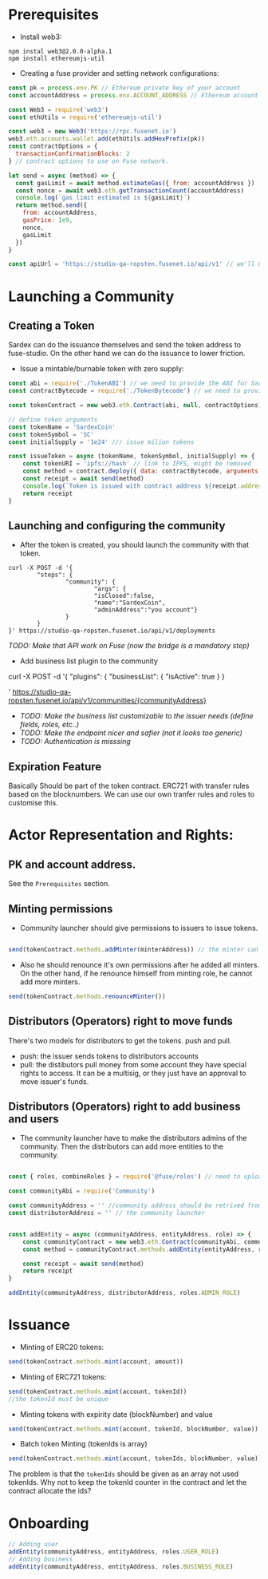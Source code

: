 
# Prerequisites
  

- Install web3:
```
npm instal web3@2.0.0-alpha.1
npm install ethereumjs-util
```  
- Creating a fuse provider and setting network configurations:
```js
const pk = process.env.PK // Ethereum private key of your account
const accountAddress = process.env.ACCOUNT_ADDRESS // Ethereum account address corresponding to the private key

const Web3 = require('web3')
const ethUtils = require('ethereumjs-util')

const web3 = new Web3('https://rpc.fusenet.io')
web3.eth.accounts.wallet.add(ethUtils.addHexPrefix(pk))
const contractOptions = {
  transactionConfirmationBlocks: 2 
} // contract options to use on Fuse network.

let send = async (method) => {
  const gasLimit = await method.estimateGas({ from: accountAddress })
  const nonce = await web3.eth.getTransactionCount(accountAddress)
  console.log(`gas limit estimated is ${gasLimit}`)
  return method.send({
    from: accountAddress,
    gasPrice: 1e9,
    nonce,
    gasLimit
  })
}

const apiUrl = 'https://studio-qa-ropsten.fusenet.io/api/v1' // we'll use our QA server. Ropsten means that the Fuse network is connected to Ethereum Ropsten (might be irelevant)
  ```

# Launching a Community

## Creating a Token
Sardex can do the issuance themselves and send the token address to fuse-studio. On the other hand we can do the issuance to lower friction.
- Issue a mintable/burnable token with zero supply:
```js
const abi = require('./TokenABI') // we need to provide the ABI for Sardex
const contractBytecode = require('./TokenBytecode') // we need to provide the Bytecode for Sardex

const tokenContract = new web3.eth.Contract(abi, null, contractOptions)

// define token arguments
const tokenName = 'SardexCoin'
const tokenSymbol = 'SC'
const initialSupply = '1e24' /// issue milion tokens

const issueToken = async (tokenName, tokenSymbol, initialSupply) => {
    const tokenURI = 'ipfs://hash' // link to IPFS, might be removed
    const method = contract.deploy({ data: contractBytecode, arguments: [ tokenName, tokenSymbol, initialSupply, tokenURI ]})
    const receipt = await send(method)
    console.log(`Token is issued with contract address ${receipt.address}`)
    return receipt
}
```

## Launching and configuring the community 
- After the token is created, you should launch the community with that token. 
```
curl -X POST -d '{
        "steps": {
                "community": {
                        "args": {
                        "isClosed":false,
                        "name":"SardexCoin",
                        "adminAddress":"you account"}
                }
        }
}' https://studio-qa-ropsten.fusenet.io/api/v1/deployments 
```
*TODO: Make that API work on Fuse (now the bridge is a mandatory step)*

- Add business list plugin to the community

curl -X POST -d '{
  "plugins": {
    "businessList": {
      "isActive": true
    }
  }
  
' https://studio-qa-ropsten.fusenet.io/api/v1/communities/{communityAddress}

- *TODO: Make the business list customizable to the issuer needs (define fields, roles, etc..)*
- *TODO: Make the endpoint nicer and safier (not it looks too generic)*
- *TODO: Authentication is misssing*

## Expiration Feature
Basically Should be part of the token contract. ERC721 with transfer rules based on the blocknumbers. We can use our own tranfer rules and roles to customise this.



# Actor Representation and Rights:

## PK and account address.
See the `Prerequisites` section.


## Minting permissions
- Community launcher should give permissions to issuers to issue tokens.
```js

send(tokenContract.methods.addMinter(minterAddress)) // the minter can mint any number of tokens
```
- Also he should renounce it's own permissions after he added all minters. On the other hand, if he renounce himself from minting role, he cannot add more minters.
```js
send(tokenContract.methods.renounceMinter())
```


## Distributors (Operators) right to move funds

There's two models for distributors to get the tokens. push and pull.
- push: the issuer sends tokens to distributors accounts
- pull: the distibutors pull money from some account they have special rights to access. It can be a multisig, or they just have an approval to move issuer's funds.

## Distributors (Operators) right to add business and users

- The community launcher have to make the distributors admins of the community. Then the distributors can add more entities to the community.
```js

const { roles, combineRoles } = require('@fuse/roles') // need to upload package to npm

const communityAbi = require('Community')

const communityAddress = '' //community address should be retrived from fuse-studio backend
const distributorAddress = '' // the community launcher


const addEntity = async (communityAddress, entityAddress, role) => {
    const communityContract = new web3.eth.Contract(communityAbi, communityAddress, contractOptions)
    const method = communityContract.methods.addEntity(entityAddress, roles.ADMIN_ROLE)

    const receipt = await send(method)
    return receipt
}

addEntity(communityAddress, distributorAddress, roles.ADMIN_ROLE)
```

# Issuance
- Minting of ERC20 tokens:
```js
send(tokenContract.methods.mint(account, amount)) 
```

- Minting of ERC721 tokens:
```js
send(tokenContract.methods.mint(account, tokenId)) 
//the tokenId must be unique
```

- Minting tokens with expirity date (blockNumber) and value
```js
send(tokenContract.methods.mint(account, tokenId, blockNumber, value)) 
```

- Batch token Minting (tokenIds is array)
```js
send(tokenContract.methods.mint(account, tokenIds, blockNumber, value)) 
```
The problem is that the `tokenIds` should be given as an array not used tokenIds. Why not to keep the tokenId counter in the contract and let the contract allocate the ids?


# Onboarding
```js
// Adding user
addEntity(communityAddress, entityAddress, roles.USER_ROLE)
// Adding business
addEntity(communityAddress, entityAddress, roles.BUSINESS_ROLE)
```
